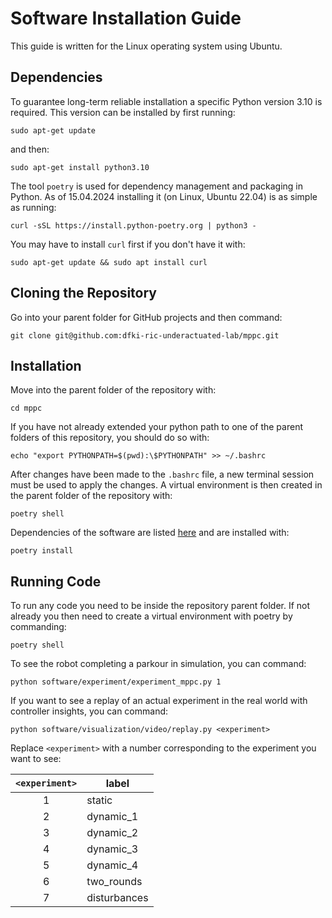 # Software Installation Guide

This guide is written for the Linux operating system using Ubuntu.

## Dependencies #
To guarantee long-term reliable installation a specific Python version 3.10 is required. This version can be installed by first running:
```
sudo apt-get update
```
and then:
```
sudo apt-get install python3.10
```
The tool `poetry` is used for dependency management and packaging in Python. As of 15.04.2024 installing it (on Linux, Ubuntu 22.04) is as simple as running:
```
curl -sSL https://install.python-poetry.org | python3 -
```
You may have to install `curl` first if you don't have it with:
```
sudo apt-get update && sudo apt install curl
```

## Cloning the Repository #
Go into your parent folder for GitHub projects and then command:
```
git clone git@github.com:dfki-ric-underactuated-lab/mppc.git
```

## Installation #
Move into the parent folder of the repository with:
```
cd mppc
```
If you have not already extended your python path to one of the parent folders of this repository, you should do so with:
```
echo "export PYTHONPATH=$(pwd):\$PYTHONPATH" >> ~/.bashrc
```
After changes have been made to the `.bashrc` file, a new terminal session must be used to apply the changes.
A virtual environment is then created in the parent folder of the repository with: 
```
poetry shell
```
Dependencies of the software are listed [here](pyproject.toml) and are installed with:
```
poetry install
```

## Running Code #

To run any code you need to be inside the repository parent folder. If not already you then need to create a virtual environment with poetry by commanding:
```
poetry shell
```
To see the robot completing a parkour in simulation, you can command:
```
python software/experiment/experiment_mppc.py 1
```
If you want to see a replay of an actual experiment in the real world with controller insights, you can command:
```
python software/visualization/video/replay.py <experiment>
```
Replace `<experiment>` with a number corresponding to the experiment you want to see:

| `<experiment>` | label        |
| :------------: | ------------ |
|       1        | static       |
|       2        | dynamic_1    |
|       3        | dynamic_2    |
|       4        | dynamic_3    |
|       5        | dynamic_4    |
|       6        | two_rounds   |
|       7        | disturbances |

